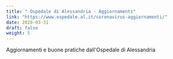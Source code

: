 ```yaml
---
title: " Ospedale di Alessandria - Aggiornamenti"
link: "https://www.ospedale.al.it/coronavirus-aggiornamenti/"
date: 2020-03-31
draft: false
weight: 5
---
```


Aggiornamenti e buone pratiche dall'Ospedale di Alessandria
